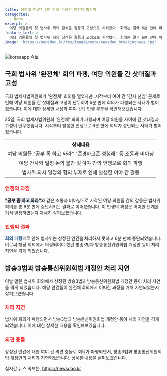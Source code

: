 ```yaml
---
title: 정청래 반말? 6분 만에 파행한 완전체 법사위
categories:
  - News
excerpt: >
  여당 의원들의 첫 법사위 회의 참석은 갈등과 고성으로 시작됐다. 회의는 결국 6분 만에 파행을 맞았는데, 간사선임과 의사일정 합의 문제로 여야 의원들이 고성을 퍼부었다. 정청래 의원장과 유상범 의원을 비롯한 여당 의원들 사이에는 조롱과 비아냥이 오가기도 했다. 법사위는 이날 방송3법과 방송통신위원회법 등을 통과시켰으며, 국민의힘은 추가 토론과 회부를 요구했지만 받아들여지지 않았다. (총 148자)
feature_text: >
  여당 의원들의 첫 법사위 회의 참석은 갈등과 고성으로 시작됐다. 회의는 결국 6분 만에 파행을 맞았는데, 간사선임과 의사일정 합의 문제로 여야 의원들이 고성을 퍼부었다. 정청래 의원장과 유상범 의원을 비롯한 여당 의원들 사이에는 조롱과 비아냥이 오가기도 했다. 법사위는 이날 방송3법과 방송통신위원회법 등을 통과시켰으며, 국민의힘은 추가 토론과 회부를 요구했지만 받아들여지지 않았다. (총 148자)
image: 'https://newsdao.kr/res/images/meta/newsdao_breakingnews.jpg'
---
```


<p><img src="https://newsdao.kr/res/images/meta/newsdao_breakingnews.jpg" alt="koreaapp 속보" /></p>

<h2 data-ke-size="size26">국회 법사위 '완전체' 회의 파행, 여당 의원들 간 삿대질과 고성</h2>

<p>국회 법제사법위원회가 '완전체' 회의를 열었지만, 시작부터 여야 간 '간사 선임' 문제로 인해 여당 의원들 간 삿대질과 고성이 난무하여 6분 만에 회의가 파행되는 사태가 벌어졌습니다. 이에 대한 상세한 내용과 여야 간의 언쟁 부분을 확인해보겠습니다.</p>

<p data-ke-size="size16">25일, 국회 법제사법위원회 '완전체' 회의가 파행되며 여당 의원들 사이에 간 삿대질과 고성이 난무했습니다. 시작부터 발생한 언쟁으로 6분 만에 회의가 중단되는 사태가 벌어졌습니다.</p>

<table>
    <tr>
        <td style="text-align: center; height: 17px;"><b>상세내용</b></td>
    </tr>
    <tr>
        <td style="text-align: center; height: 17px;">여당 의원들 "공부 좀 하고 와라" "존경하고픈 정청래" 등 조롱과 비아냥</td>
    </tr>
    <tr>
        <td style="text-align: center; height: 17px;">여당 간사와 일정 논의 불만 및 여야 간의 언쟁으로 회의 파행</td>
    </tr>
    <tr>
        <td style="text-align: center; height: 17px;">법사위 의사 일정의 합의 부재로 인해 발생한 여야 간 갈등</td>
    </tr>
</table>

<h3 data-ke-size="size23"><span style="color: #ee2323;">언쟁의 과정</span></h3>

<p data-ke-size="size16"><b><span style="background-color: #21538527;">"공부 좀 하고 와라"</span></b>와 같은 조롱과 비아냥으로 시작된 여당 의원들 간의 갈등은 법사위 회의를 총 6분 만에 중단시키는 결과로 이어졌습니다. 이 언쟁의 과정은 어떠한 단계를 거쳐 발생하였는지 자세히 살펴보겠습니다.</p>

<h3 data-ke-size="size23"><span style="color: #ee2323;">언쟁의 결과</span></h3>

<p data-ke-size="size16"><b><span style="color: #1a5490;">회의 파행</span></b>으로 인해 법사위는 상정된 안건을 처리하지 못하고 6분 만에 중단되었습니다. 이로써 해당 회의에서 의결되어야 했던 방송3법과 방송통신위원회법 개정안 등이 처리 지연을 겪게 되었습니다.</p>

<h2 data-ke-size="size26">방송3법과 방송통신위원회법 개정안 처리 지연</h2>

<p>이날 열린 법사위 회의에서 상정된 방송3법과 방송통신위원회법 개정안 등이 처리 지연을 겪게 되었습니다. 해당 안건들이 완전체 회의에서 어떠한 과정을 거쳐 지연되었는지 살펴보겠습니다.</p>

<h3 data-ke-size="size23"><span style="color: #ee2323;">처리 지연</span></h3>

<p data-ke-size="size16">법사위 회의가 파행되면서 방송3법과 방송통신위원회법 개정안 등이 처리 지연을 겪게 되었습니다. 이에 대한 상세한 내용을 확인해보겠습니다.</p>

<h3 data-ke-size="size23"><span style="color: #ee2323;">의견 충돌</span></h3>

<p data-ke-size="size16">상정된 안건에 대한 여야 간 의견 충돌로 회의가 파행되면서, 방송3법과 방송통신위원회법 개정안의 처리가 지연되었습니다. 상세한 내용을 살펴보겠습니다.</p>
실시간 뉴스 속보는, <a href="https://newsdao.kr" rel="dofollow">https://newsdao.kr</a>


